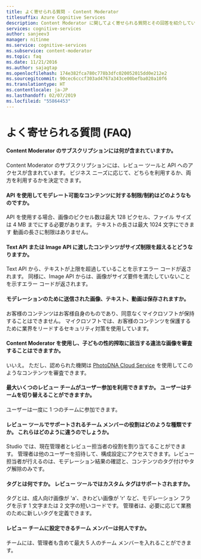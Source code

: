 ```yaml
---
title: よく寄せられる質問 - Content Moderator
titlesuffix: Azure Cognitive Services
description: Content Moderator に関してよく寄せられる質問とその回答を紹介しています。
services: cognitive-services
author: sanjeev3
manager: nitinme
ms.service: cognitive-services
ms.subservice: content-moderator
ms.topic: faq
ms.date: 11/21/2016
ms.author: sajagtap
ms.openlocfilehash: 174e382fca780c778b3dfc020052015dd0e212e2
ms.sourcegitcommit: 90cec6cccf303ad4767a343ce00befba020a10f6
ms.translationtype: HT
ms.contentlocale: ja-JP
ms.lasthandoff: 02/07/2019
ms.locfileid: "55864453"
---
```

# <a name="frequently-asked-questions-faq"></a>よく寄せられる質問 (FAQ)

#### <a name="what-does-my-content-moderator-subscription-include"></a>Content Moderator のサブスクリプションには何が含まれていますか。
Content Moderator のサブスクリプションには、レビュー ツールと API へのアクセスが含まれています。 ビジネス ニーズに応じて、どちらを利用するか、両方を利用するかを決定できます。

#### <a name="what-are-the-limitsrestrictions-of-the-content-that-can-be-moderated-by-using-the-api"></a>API を使用してモデレート可能なコンテンツに対する制限/制約はどのようなものですか。
API を使用する場合、画像のピクセル数は最大 128 ピクセル、ファイル サイズは 4 MB までにする必要があります。 テキストの長さは最大 1024 文字にできます 動画の長さに制限はありません。

#### <a name="what-happens-if-the-content-passed-to-the-text-api-or-the-image-api-exceeds-the-size-limits"></a>Text API または Image API に渡したコンテンツがサイズ制限を超えるとどうなりますか。
Text API から、テキストが上限を超過していることを示すエラー コードが返されます。 同様に、Image API からは、画像がサイズ要件を満たしていないことを示すエラー コードが返されます。

#### <a name="do-you-keep-the-images-text-or-videos-that-are-submitted-for-moderation"></a>モデレーションのために送信された画像、テキスト、動画は保存されますか。
お客様のコンテンツはお客様自身のものであり、同意なくマイクロソフトが保持することはできません。 マイクロソフトでは、お客様のコンテンツを保護するために業界をリードするセキュリティ対策を使用しています。

#### <a name="can-i-use-content-moderator-to-screen-for-illegal-child-exploitation-images"></a>Content Moderator を使用し、子どもの性的搾取に該当する違法な画像を審査することはできますか。
いいえ。 ただし、認められた機関は [PhotoDNA Cloud Service](https://www.microsoft.com/photodna "Microsoft PhotoDNA Cloud Service") を使用してこのようなコンテンツを審査できます。

#### <a name="up-to-how-many-review-teams-can-a-user-join-can-the-user-switch-between-teams"></a>最大いくつのレビュー チームがユーザー参加を利用できますか。 ユーザーはチームを切り替えることができますか。
ユーザーは一度に 1 つのチームに参加できます。

#### <a name="what-kind-of-team-member-roles-are-supported-by-the-review-tool-how-are-they-different"></a>レビュー ツールでサポートされるチーム メンバーの役割はどのような種類ですか。 これらはどのように違うのでしょうか。
Studio では、現在管理者とレビュー担当者の役割を割り当てることができます。 管理者は他のユーザーを招待して、構成設定にアクセスできます。レビュー担当者が行えるのは、モデレーション結果の確認と、コンテンツのタグ付けやタグ解除のみです。

#### <a name="what-is-a-tag-does-the-review-tool-support-custom-tags"></a>タグとは何ですか。 レビュー ツールではカスタム タグはサポートされますか。
タグとは、成人向け画像が 'a'、きわどい画像が 'r' など、モデレーション フラグを示す 1 文字または 2 文字の短いコードです。 管理者は、必要に応じて業務のために新しいタグを定義できます。

#### <a name="how-many-team-members-can-i-have-in-my-review-team"></a>レビュー チームに設定できるチーム メンバーは何人ですか。
チームには、管理者も含めて最大 5 人のチーム メンバーを入れることができます。
